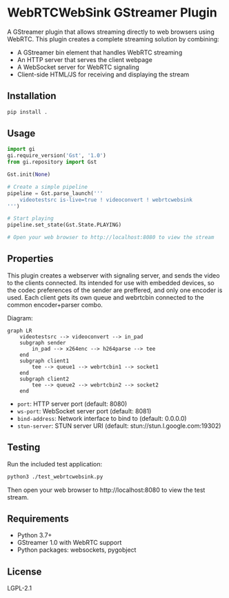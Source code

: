 # WebRTCWebSink GStreamer Plugin

A GStreamer plugin that allows streaming directly to web browsers using WebRTC. This plugin creates a complete streaming solution by combining:

- A GStreamer bin element that handles WebRTC streaming
- An HTTP server that serves the client webpage
- A WebSocket server for WebRTC signaling
- Client-side HTML/JS for receiving and displaying the stream

## Installation

```bash
pip install .
```

## Usage

```python
import gi
gi.require_version('Gst', '1.0')
from gi.repository import Gst

Gst.init(None)

# Create a simple pipeline
pipeline = Gst.parse_launch('''
    videotestsrc is-live=true ! videoconvert ! webrtcwebsink
''')

# Start playing
pipeline.set_state(Gst.State.PLAYING)

# Open your web browser to http://localhost:8080 to view the stream
```

## Properties

This plugin creates a webserver with signaling server, and sends the video to the clients connected. Its intended for use with embedded devices, so the codec preferences of the sender are preffered, and only one encoder is used. Each client gets its own queue and webrtcbin connected to the common encoder+parser combo.

Diagram:

```mermaid
graph LR
    videotestsrc --> videoconvert --> in_pad
    subgraph sender
        in_pad --> x264enc --> h264parse --> tee
    end
    subgraph client1
        tee --> queue1 --> webrtcbin1 --> socket1
    end
    subgraph client2
        tee --> queue2 --> webrtcbin2 --> socket2
    end
```

- `port`: HTTP server port (default: 8080)
- `ws-port`: WebSocket server port (default: 8081)
- `bind-address`: Network interface to bind to (default: 0.0.0.0)
- `stun-server`: STUN server URI (default: stun://stun.l.google.com:19302)

## Testing

Run the included test application:

```bash
python3 ./test_webrtcwebsink.py
```

Then open your web browser to http://localhost:8080 to view the test stream.

## Requirements

- Python 3.7+
- GStreamer 1.0 with WebRTC support
- Python packages: websockets, pygobject

## License

LGPL-2.1